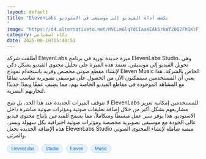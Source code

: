 ```yaml
---
layout: default
title: "ElevenLabs تكشف أداة الفيديو إلى موسيقى في الاستوديو
"
image: "https://d4.alternativeto.net/MVCLm6lq7dCIaaXEAk5rkWf20Q2FhQKtFj3muFO9_vY/rs:fill:1520:760:0/g:ce:0:0/YWJzOi8vZGlzdC9jb250ZW50LzE3NTU1MzE2NTE0NzcucG5n.png"
category: ذكاء اصطناعي
date: 2025-08-18T15:40:51
---
```


أطلقت شركة ElevenLabs ميزة جديدة ثورية في برنامج ElevenLabs Studio، وهي تحويل الفيديو إلى موسيقى. تعتمد هذه الميزة على تحليل محتوى الفيديو بشكل ذكي لإنشاء مقطع صوتي مخصص وفريد باستخدام نموذج Eleven Music الخاص بالشركة. هذا يعني أن المستخدمين سيتمكنون الآن من الحصول على موسيقى تصويرية تتناسب تمامًا مع المشاهد الموجودة في مقاطع الفيديو الخاصة بهم، مما يضيف عمقًا وبعدًا جديدًا لتجاربهم البصرية.

لا تتوقف الميزات الجديدة عند هذا الحد، بل تتيح ElevenLabs للمستخدمين إمكانية تعزيز مشاريعهم بشكل أكبر من خلال إضافة تعليقات صوتية ومؤثرات صوتية مباشرة داخل الاستوديو. هذا يوفر سير عمل مبسطًا ومتكاملاً، مما يسمح للمبدعين بإنتاج محتوى فيديو عالي الجودة مع موسيقى تصويرية مخصصة ومؤثرات صوتية احترافية بكل سهولة ويسر. هذه الإضافة الجديدة تجعل ElevenLabs Studio منصة شاملة لإنشاء المحتوى الصوتي والمرئي.

<div style="margin-top:2px; margin-bottom:2px;"><a href="https://bidjadraft.github.io/?query=ElevenLabs" style="background:#e3f2fd; color:#1565c0; font-size:80%; border-radius:12px; padding:3px 10px; margin:2px 4px 2px 0; display:inline-block; border:1px solid #bbdefb; text-decoration:none;">ElevenLabs</a> <a href="https://bidjadraft.github.io/?query=Studio" style="background:#e3f2fd; color:#1565c0; font-size:80%; border-radius:12px; padding:3px 10px; margin:2px 4px 2px 0; display:inline-block; border:1px solid #bbdefb; text-decoration:none;">Studio</a> <a href="https://bidjadraft.github.io/?query=Eleven" style="background:#e3f2fd; color:#1565c0; font-size:80%; border-radius:12px; padding:3px 10px; margin:2px 4px 2px 0; display:inline-block; border:1px solid #bbdefb; text-decoration:none;">Eleven</a> <a href="https://bidjadraft.github.io/?query=Music" style="background:#e3f2fd; color:#1565c0; font-size:80%; border-radius:12px; padding:3px 10px; margin:2px 4px 2px 0; display:inline-block; border:1px solid #bbdefb; text-decoration:none;">Music</a></div><br><br>
